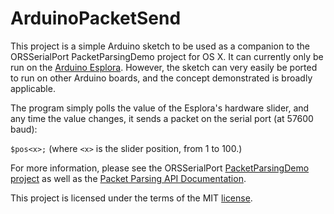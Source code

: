 # ArduinoPacketSend

This project is a simple Arduino sketch to be used as a companion to the ORSSerialPort PacketParsingDemo project for OS X. It can currently only be run on the [Arduino Esplora](http://arduino.cc/en/Main/ArduinoBoardEsplora). However, the sketch can very easily be ported to run on other Arduino boards, and the concept demonstrated is broadly applicable.

The program simply polls the value of the Esplora's hardware slider, and any time the value changes, it sends a packet on the serial port (at 57600 baud):

`$pos<x>;` (where `<x>` is the slider position, from 1 to 100.)

For more information, please see the ORSSerialPort [PacketParsingDemo project](https://github.com/armadsen/ORSSerialPort/tree/master/Examples/PacketParsingDemo) as well as the [Packet Parsing API Documentation](https://github.com/armadsen/ORSSerialPort/wiki/Packet-Parsing-API).

This project is licensed under the terms of the MIT [license](LICENSE.md).

